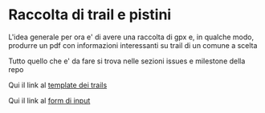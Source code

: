 # Raccolta di trail e pistini

L'idea generale per ora e' di avere una raccolta di gpx e, in qualche modo, produrre un pdf con informazioni interessanti su trail di un comune a scelta

Tutto quello che e' da fare si trova nelle sezioni issues e milestone della repo

Qui il link al [template dei trails](trail_template.md)

Qui il link al [form di input](input.md)

